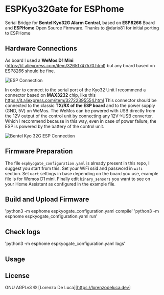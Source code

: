 
# ESPKyo32Gate for ESPhome

Serial Bridge for **Bentel Kyo32G Alarm Central**, based on **ESP8266** Board and **ESPHome** Open Source Firmware.
Thanks to @dario81 for initial porting to ESPHome 

## Hardware Connections
As board I used a **WeMos D1 Mini** (https://it.aliexpress.com/item/32651747570.html) but any board based on ESP8266 should be fine.

![ESP Connection](https://raw.githubusercontent.com/lorenzo-deluca/ESPKyo32Gate/master/images/ESP-Connections.JPG)

In order to connect to the serial port of the Kyo32 Unit I recommend a connector based on **MAX3232** chip, like this https://it.aliexpress.com/item/32722395554.html
This connector should be connected to the classic **TX/RX of the ESP board** and to the power supply (GND, 5V) on WeMos.
The WeMos can be powered with USB directly from the 12V output of the control unit by connecting any 12V->USB converter.
Which I recommend because in this way, even in case of power failure, the ESP is powered by the battery of the control unit.

![Bentel Kyo 32G ESP Connection](https://raw.githubusercontent.com/lorenzo-deluca/ESPKyo32Gate/master/images/BentelKYO32G-Connections.jpg)

## Firmware Preparation
The file `espkyogate_configuration.yaml` is already present in this repo, I suggest you start from this.
Set your WiFi ssid and password in `wifi` section.
Set `uart` settings in base depending on the board you use, example file is for Wemos D1 mini.
Finally edit `binary_sensors` you want to see on your Home Assistant as configured in the example file.

## Build and Upload Firmware
'python3 -m esphome espkyogate_configuration.yaml compile'
'python3 -m esphome espkyogate_configuration.yaml run'

## Check logs
'python3 -m esphome espkyogate_configuration.yaml logs'

## Usage

## License
GNU AGPLv3 © [Lorenzo De Luca][https://lorenzodeluca.dev]
